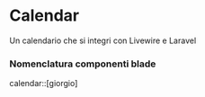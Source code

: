 # Calendar

Un calendario che si integri con Livewire e Laravel

### Nomenclatura componenti blade

calendar::[giorgio]